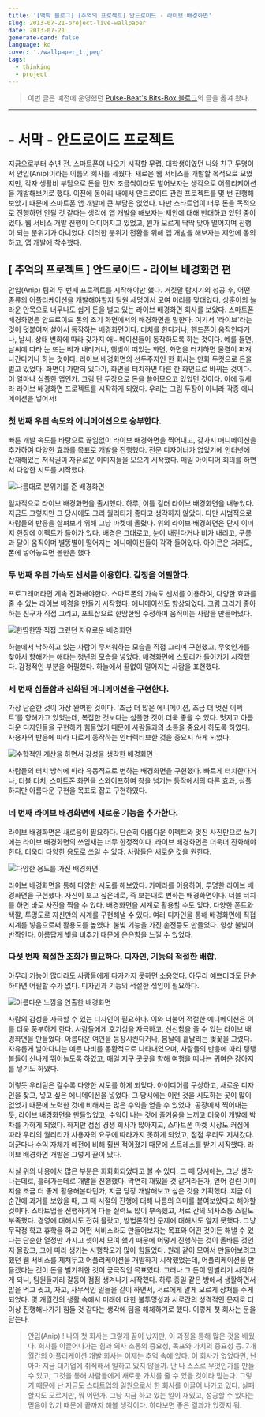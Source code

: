 ```yaml
---
title: '[맥박 블로그] [추억의 프로젝트] 안드로이드 - 라이브 배경화면'
slug: 2013-07-21-project-live-wallpaper
date: 2013-07-21
generate-card: false
language: ko
cover: './wallpaper_1.jpeg'
tags:
  - thinking
  - project
---
```


> 이번 글은 예전에 운영했던 [Pulse-Beat's Bits-Box 블로그](https://pulsebeat.tistory.com/)의 글을 옮겨 왔다.

---

# - 서막 - 안드로이드 프로젝트

지금으로부터 수년 전. 스마트폰이 나오기 시작할 무렵, 대학생이였던 나와 친구 두명이서 안입(Anip)이라는 이름의 회사를 세웠다. 새로운 웹 서비스를 개발할 목적으로 모였지만, 각자 생활비 부담으로 돈을 먼저 조금씩이라도 벌어보자는 생각으로 어플리케이션을 개발해보기로 했다. 이전에 동아리 내에서 안드로이드 관련 프로젝트를 몇 번 진행해보았기 때문에 스마트폰 앱 개발에 큰 부담은 없었다. 다만 스타트업이 너무 돈을 목적으로 진행하면 안될 것 같다는 생각에 앱 개발을 해보자는 제안에 대해 반대하고 있던 중이었다. 웹 서비스 개발 진행이 더디어지고 있었고, 뭔가 모르게 딱딱 맞아 떨어지며 진행이 되는 분위기가 아니었다. 이러한 분위기 전환을 위해 앱 개발을 해보자는 제안에 동의하고, 앱 개발에 착수했다.

## [ 추억의 프로젝트 ] 안드로이드 - 라이브 배경화면 편

안입(Anip) 팀의 두 번째 프로젝트를 시작해야만 했다. 거짓말 탐지기의 성공 후, 어떤 종류의 어플리케이션을 개발해야할지 팀원 세명이서 모여 머리를 맞대었다. 상훈이의 놀라운 안목으로 너무나도 쉽게 돈을 벌고 있는 라이브 배경화면 회사를 보았다. 스마트폰 배경화면은 안드로이드 폰의 초기 화면에서의 배경화면을 말한다. 여기서 '라이브'라는 것이 덧붙여져 살아서 동작하는 배경화면이다. 터치를 한다거나, 핸드폰이 움직인다거나, 날씨, 상태 변화에 따라 갖가지 애니메이션들이 동작하도록 하는 것이다. 예를 들면, 날씨에 따라 눈 또는 비가 내리거나, 햇빛이 떠있는 화면, 화면을 터치하면 물결이 퍼져나간다거나 하는 것이다. 라이브 배경화면의 선두주자인 한 회사는 만화 두컷으로 돈을 벌고 있었다. 화면이 가만히 있다가, 화면을 터치하면 다른 한 화면으로 바뀌는 것이다. 이 얼마나 심플한 앱인가. 그림 단 두장으로 돈을 쓸어모으고 있었던 것이다. 이에 질세라 라이브 배경화면 프로젝트를 시작하게 되었다. 우리는 그림 두장이 아니라 각종 에니메이션을 넣어서!

### 첫 번째 우린 속도와 에니메이션으로 승부한다.

빠른 개발 속도를 바탕으로 끊임없이 라이브 배경화면을 찍어내고, 갖가지 애니메이션을 추가하여 다양한 효과를 목표로 개발을 진행했다. 전문 디자이너가 없었기에 인터넷에 산재해있는 저작권이 자유로운 이미지들을 모으기 시작했다. 매일 아이디어 회의를 하면서 다양한 시도를 시작했다.

![나름대로 분위기를 준 배경화면](./wallpaper_1.jpeg)

일차적으로 라이브 배경화면을 출시했다. 하루, 이틀 걸러 라이브 배경화면을 내놓았다. 지금도 그렇지만 그 당시에도 그리 퀄리티가 좋다고 생각하지 않았다. 다만 시범적으로 사람들의 반응을 살펴보기 위해 그냥 마켓에 올렸다. 위의 라이브 배경화면은 단지 이미지 한장에 이펙트가 들어가 있다. 배경은 그대로고, 눈이 내린다거나 비가 내리고, 구름과 달이 움직이며 별똥별이 떨어지는 애니메이션들이 각각 들어있다. 아이콘은 저래도, 폰에 넣어놓으면 볼만은 했다.

### 두 번째 우린 가속도 센서를 이용한다. 감정을 어필한다.

프로그래머라면 계속 진화해야한다. 스마트폰의 가속도 센서를 이용하여, 다양한 효과를 줄 수 있는 라이브 배경을 만들기 시작했다. 에니메이션도 향상되었다. 그림 그리기 좋아하는 친구가 직접 그리고, 포토샵으로 한땀한땀 수정하며 움직이는 사람을 만들어냈다.

![한땀한땀 직접 그렸던 자유로운 배경화면](./wallpaper_2.jpeg)

하늘에서 낙하하고 있는 사람이 무서워하는 모습을 직접 그리며 구현했고, 무엇인가를 찾아서 향해가는 애타는 청년의 모습을 넣었다. 배경화면에 스토리가 들어가기 시작했다. 감정적인 부분을 어필했다. 하늘에서 끝없이 떨어지는 사람을 표현했다.

### 세 번째 심플함과 진화된 애니메이션을 구현한다.

가장 단순한 것이 가장 완벽한 것이다. '조금 더 많은 에니메이션, 조금 더 멋진 이펙트'를 향해가고 있었는데, 복잡한 것보다는 심플한 것이 더욱 좋을 수 있다. 멋지고 아름다운 디자인들을 구현하기 힘들었기 때문에 사람들과의 소통을 중요시 하도록 하였다. 사용자의 반응에 따라 다르게 동작하는 인터렉티브한 것을 중요시 하게 되었다.

![수학적인 계산을 하면서 감성을 생각한 배경화면](./wallpaper_3.jpeg)

사람들의 터치 방식에 따라 유동적으로 변하는 배경화면을 구현했다. 빠르게 터치한다거나, 더블 터치, 스마트폰 화면을 스와이프하여 창을 넘기는 동작에서의 다른 효과, 심플하지만 아름다운 구현을 목표로 잡고 구현하였다.

### 네 번째 라이브 배경화면에 새로운 기능을 추가한다.

라이브 배경화면은 새로움이 필요하다. 단순히 아름다운 이펙트와 멋진 사진만으로 쓰기에는 라이브 배경화면의 쓰임새는 너무 한정적이다. 라이브 배경화면은 더욱더 진화해야한다. 더욱더 다양한 용도로 쓰일 수 있다. 사람들은 새로운 것을 원한다.

![다양한 용도를 가진 배경화면](./wallpaper_4.jpeg)

라이브 배경화면을 통해 다양한 시도를 해보았다. 카메라를 이용하여, 투명한 라이브 배경화면을 구현했다. 자신이 보고 싶은데로, 즉 보는대로 변하는 배경화면이다. 더블 터치를 하면 바로 사진을 찍을 수 있다. 배경화면을 시계로 활용할 수도 있다. 다양한 폰트와 색깔, 투명도로 자신만의 시계를 구현해낼 수 있다. 여러 디자인을 통해 배경화면에 직접 시계를 넣음으로써 활용도를 높였다. 불빛 기능을 가진 손전등도 만들었다. 항상 불빛이 반짝인다. 아름답게 빛을 비추기 때문에 은은함을 느낄 수 있었다.

### 다섯 번째 적절한 조화가 필요하다. 디자인, 기능의 적절한 배합.

아무리 기능이 많더라도 사람들에게 다가가지 못하면 소용없다. 아무리 예쁘더라도 단순하다면 어필할 수가 없다. 디자인과 기능의 적절한 섞임이 필요하다.

![아름다운 느낌을 연출한 배경화면](./wallpaper_4.jpeg)

사람의 감성을 자극할 수 있는 디자인이 필요하다. 이와 더불어 적절한 에니메이션은 이를 더욱 풍부하게 한다. 사람들에게 호기심을 자극하고, 신선함을 줄 수 있는 라이브 배경화면을 만들었다. 아름다운 여인을 등장시킨다거나, 봄날에 흩날리는 벚꽃을 그렸다. 자유롭게 날아다니는 예쁜 나비를 몽환적으로 나타내었으며, 사람들의 반응에 따라 탱탱볼들이 신나게 뛰어놀도록 하였고, 매일 지구 곳곳을 향해 여행을 떠나는 귀여운 강아지를 넣기도 하였다.

이렇듯 우리팀은 갈수록 다양한 시도를 하게 되었다. 아이디어를 구상하고, 새로운 디자인을 찾고, 넣고 싶은 에니메이션을 넣었다. 그 당시에는 이런 것을 시도하는 곳이 많이 없었기 때문에 노력한 것에 비해서는 많은 수익을 얻을 수 있었다. 공장에서 찍어내는 듯, 라이브 배경화면을 만들었었고, 수익이 나는 것에 즐거움을 느끼고 더욱이 개발에 박차를 가하게 되었다. 하지만 점점 경쟁 회사가 많아지고, 스마트폰 마켓 시장도 커짐에 따라 우리의 퀄리티가 사용자의 요구에 따라가지 못하게 되었고, 점점 우리도 지쳐갔다. 더군다나 수익 자체가 예전에 비해 훨씬 적어졌기 때문에 스트레스를 받기 시작했다. 라이브 배경화면 개발은 그렇게 끝이 났다.

사실 위의 내용에서 많은 부분은 희화화되었다고 볼 수 있다. 그 때 당시에는, 그냥 생각나는데로, 흘러가는데로 개발을 진행했다. 막연히 재밌을 것 같거라든가, 얻어 걸린 이미지을 조금 더 좋게 활용해본다던가, 지금 당장 개발해보고 싶은 것을 기획했다. 지금 이 순간에 과거를 보았을 때, 그 때 시절의 진행에 대해 나름의 의미를 붙여보았다고 해야할 것이다. 스타트업을 진행하기에 다들 실력도 많이 부족했고, 서로 간의 의사소통 스킬도 부족했다. 경영에 대해서도 전혀 몰랐고, 방법론적인 문제에 대해서도 알지 못했다. 그냥 무작정 학교 휴학을 하고 어떤 서비스라도 만들어보자는 목표와 어떤 것이든 해낼 수 있다는 단순한 열정만 가지고 셋이서 모여 했기 때문에 어떻게 진행하는 것이 올바른 것인지 몰랐고, 그에 따라 생기는 시행착오가 많아 힘들었다. 원래 같이 모여서 만들어보려고 했던 웹 서비스를 제쳐두고 어플리케이션을 개발하기 시작했었는데, 어플리케이션을 만들겠다는 것이 돈을 벌기위한 것이 궁극적인 목표였다. 그러나 그 돈이 안벌리기 시작하게 되니, 팀원들끼리 갈등이 점점 생겨나기 시작했다. 하루 종일 같은 방에서 생활하면서 밥을 먹고 씻고, 자고, 사무적인 일들을 같이 하면서, 서로에게 알게 모르게 상처를 주게 되었다. 몇 개월간의 생활 속에서 미래에 대한 불투명성과 서로간의 성격적인 문제로 더 이상 진행해나가기 힘들 것 같다는 생각에 팀을 해체하기로 했다. 이렇게 첫 회사는 문을 닫는다.

> 안입(Anip) ! 나의 첫 회사는 그렇게 끝이 났지만, 이 과정을 통해 많은 것을 배웠다. 회사를 이끌어나가는 힘과 의사 소통의 중요성, 목표와 가치의 중요성 등. 7개월간의 어플리케이션 개발 회사는 이제는 추억 속에 있다. 이 회사가 없었다면, 난 아마 지금 대기업에 취직해서 일하고 있지 않을까. 난 나 스스로 무엇인가를 만들 수 있고, 그것을 통해 사람들에게 새로운 가치를 줄 수 있을 것이라 믿는다. 그렇기 때문에 난 지금도 스타트업의 일원으로서 한 회사를 이끌어 나가고 있다. 실패할지도 모르지만, 뭐 어떤가. 그냥 지금 하고 있는 일이 재밌고, 성공할 수 있다는 믿음이 있기 때문에 끝까지 해볼 생각이다. 하다보면 좋은 결과가 있겠지 뭐.
